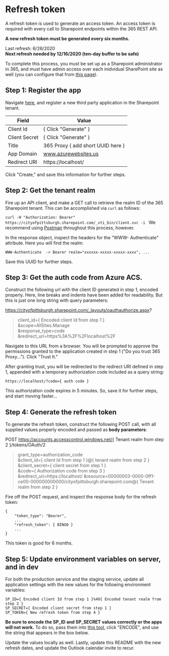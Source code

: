 # Refresh token

A refresh token is used to generate an access token.  An access token is required with every call to Sharepoint endpoints within the 365 REST API.  

**A new refresh token must be generated every six months.**

Last refresh: 6/26/2020  
**Next refresh needed by 12/16/2020 (ten-day buffer to be safe)**

To complete this process, you must be set up as a Sharepoint administrator in 365, and must have admin access over each inidvidual SharePoint site as well (you can configure that from [this page](https://cityofpittsburgh-admin.sharepoint.com/_layouts/15/online/SiteCollections.aspx)).

## Step 1: Register the app
Navigate [here](https://cityofpittsburgh.sharepoint.com/_layouts/15/appregnew.aspx ), and register a new third party application in the Sharepoint tenant.

| Field      | Value |
| ----------- | ----------- |
| Client Id      | { Click "Generate" } |
| Client Secret   | { Click "Generate" } |
| Title   | 365 Proxy { add short UUID here } |
| App Domain   | www.azurewebsites.us |
| Redirect URI   | https://localhost/ |

Click "Create," and save this information for further steps.

## Step 2: Get the tenant realm
Fire up an API client, and make a GET call to retrieve the realm ID of the 365 Sharepoint tenant. This can be accomplished via `curl` as follows:

`
curl -H "Authorization: Bearer" https://cityofpittsburgh.sharepoint.com/_vti_bin/client.svc -i 
`
We recommend using [Postman](getpostman.com) throughout this process, however.

In the response object, inspect the headers for the "WWW-
Authenticate" attribute.  Here you will find the realm:

`
WWW-Authenticate  -> Bearer realm="xxxxxx-xxxxx-xxxxx-xxxx", ...
`

Save this UUID for further steps.

## Step 3: Get the auth code from Azure ACS.
Construct the following url with the client ID generated in step 1, encoded properly.  Here, line breaks and indents have been added for readability.  But this is just one long string with query parameters:

https://cityofpittsburgh.sharepoint.com/_layouts/oauthauthorize.aspx?  
>client_id={ Encoded client Id from step 1 }  
>&scope=AllSites.Manage   
>&response_type=code  
>&redirect_uri=https%3A%2F%2Flocalhost%2F 

Navigate to this URL from a browser.  You will be prompted to approve the permissions granted to the application created in step 1 ("Do you trust  365 Proxy...").  Click "Trust It."

After granting trust, you will be redirected to the redirect URI defined in step 1, appended with a temporary authorization code included as a query string:

`
https://localhost/?code={ auth code }
`

This authorization code expires in 5 minutes.  So, save it for further steps, and start moving faster...

## Step 4: Generate the refresh token
To generate the refresh token, construct the following POST call, with all supplied values properly encoded and passed as **body parameters**:

POST https://accounts.accesscontrol.windows.net/{ Tenant realm from step 2 }/tokens/OAuth/2

>grant_type=authorization_code   
>&client_id={ client Id from step 1 }@{ tenant realm from step 2 }  
>&client_secret={ client secret from step 1 }  
>&code={ Authorization code from step 3 }  
>&redirect_uri=https://localhost/
>&resource=00000003-0000-0ff1-ce00-000000000000/cityofpittsburgh.sharepoint.com@{ Tenant realm from step 2 }

Fire off the POST request, and inspect the response body for the refresh token:

```
{
    "token_type": "Bearer",
    ...
    "refresh_token": { BINGO }
    ...
}
```

This token is good for 6 months.

## Step 5: Update environment variables on server, and in dev
For both the production service and the staging service, update all application settings with the new values for the following environment variables:

```
SP_ID={ Encoded client Id from step 1 }%40{ Encoded tenant realm from step 2 } 
SP_SECRET={ Encoded client secret from step 1 }
SP_TOKEN={ New refresh token from step 4 }
```
**Be sure to encode the SP_ID and SP_SECRET values correctly or the apps will not work.** To do so, pass them into [this tool](https://www.urlencoder.org/), click "ENCODE", and use the string that appears in the box below. 

Update the values locally as well. Lastly, update this README with the new refresh dates, and update the Outlook calendar invite to recur.
